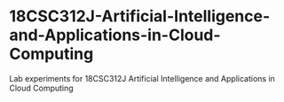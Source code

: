# 18CSC312J-Artificial-Intelligence-and-Applications-in-Cloud-Computing

Lab experiments for 18CSC312J Artificial Intelligence and Applications in Cloud Computing
